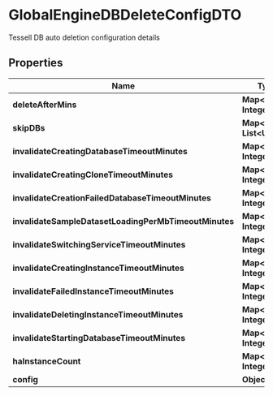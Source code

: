 

# GlobalEngineDBDeleteConfigDTO

Tessell DB auto deletion configuration details

## Properties

Name | Type | Description | Notes
------------ | ------------- | ------------- | -------------
**deleteAfterMins** | **Map&lt;String, Integer&gt;** |  |  [optional]
**skipDBs** | **Map&lt;String, List&lt;UUID&gt;&gt;** |  |  [optional]
**invalidateCreatingDatabaseTimeoutMinutes** | **Map&lt;String, Integer&gt;** |  |  [optional]
**invalidateCreatingCloneTimeoutMinutes** | **Map&lt;String, Integer&gt;** |  |  [optional]
**invalidateCreationFailedDatabaseTimeoutMinutes** | **Map&lt;String, Integer&gt;** |  |  [optional]
**invalidateSampleDatasetLoadingPerMbTimeoutMinutes** | **Map&lt;String, Integer&gt;** |  |  [optional]
**invalidateSwitchingServiceTimeoutMinutes** | **Map&lt;String, Integer&gt;** |  |  [optional]
**invalidateCreatingInstanceTimeoutMinutes** | **Map&lt;String, Integer&gt;** |  |  [optional]
**invalidateFailedInstanceTimeoutMinutes** | **Map&lt;String, Integer&gt;** |  |  [optional]
**invalidateDeletingInstanceTimeoutMinutes** | **Map&lt;String, Integer&gt;** |  |  [optional]
**invalidateStartingDatabaseTimeoutMinutes** | **Map&lt;String, Integer&gt;** |  |  [optional]
**haInstanceCount** | **Map&lt;String, Integer&gt;** |  |  [optional]
**config** | **Object** |  |  [optional]



